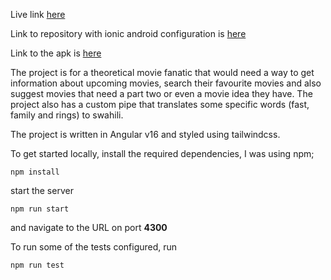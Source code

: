 Live link [here](https://movie-fanatic.vercel.app)

Link to repository with ionic android configuration is [here](https://github.com/Michael-Murage/movie-fanatic-ionic)

Link to the apk is [here](./apk/movie_fanatic_base.apk)

The project is for a theoretical movie fanatic that would need a way to get information about upcoming movies, search their favourite movies and also suggest movies that need a part two or even a movie idea they have. The project also has a custom pipe that translates some specific words (fast, family and rings) to swahili.

The project is written in Angular v16 and styled using tailwindcss.

To get started locally, install the required dependencies, I was using npm;

```
npm install
```

start the server
```
npm run start
```

and navigate to the URL on port <strong>4300</strong>

To run some of the tests configured, run

```
npm run test
```